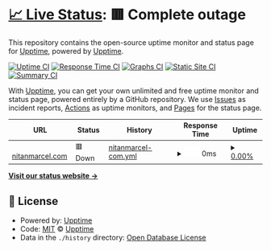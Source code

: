 # [📈 Live Status](https://demo.upptime.js.org): <!--live status--> **🟥 Complete outage**

This repository contains the open-source uptime monitor and status page for [Upptime](https://upptime.js.org), powered by [Upptime](https://github.com/upptime/upptime).

[![Uptime CI](https://github.com/nitanmarcel/upptime/workflows/Uptime%20CI/badge.svg)](https://github.com/nitanmarcel/upptime/actions?query=workflow%3A%22Uptime+CI%22)
[![Response Time CI](https://github.com/nitanmarcel/upptime/workflows/Response%20Time%20CI/badge.svg)](https://github.com/nitanmarcel/upptime/actions?query=workflow%3A%22Response+Time+CI%22)
[![Graphs CI](https://github.com/nitanmarcel/upptime/workflows/Graphs%20CI/badge.svg)](https://github.com/nitanmarcel/upptime/actions?query=workflow%3A%22Graphs+CI%22)
[![Static Site CI](https://github.com/nitanmarcel/upptime/workflows/Static%20Site%20CI/badge.svg)](https://github.com/nitanmarcel/upptime/actions?query=workflow%3A%22Static+Site+CI%22)
[![Summary CI](https://github.com/nitanmarcel/upptime/workflows/Summary%20CI/badge.svg)](https://github.com/nitanmarcel/upptime/actions?query=workflow%3A%22Summary+CI%22)

With [Upptime](https://upptime.js.org), you can get your own unlimited and free uptime monitor and status page, powered entirely by a GitHub repository. We use [Issues](https://github.com/upptime/upptime/issues) as incident reports, [Actions](https://github.com/nitanmarcel/upptime/actions) as uptime monitors, and [Pages](https://demo.upptime.js.org) for the status page.

<!--start: status pages-->
<!-- This summary is generated by Upptime (https://github.com/upptime/upptime) -->
<!-- Do not edit this manually, your changes will be overwritten -->
<!-- prettier-ignore -->
| URL | Status | History | Response Time | Uptime |
| --- | ------ | ------- | ------------- | ------ |
| <img alt="" src="https://favicons.githubusercontent.com/nitanmarcel.com" height="13"> [nitanmarcel.com](https://nitanmarcel.com) | 🟥 Down | [nitanmarcel-com.yml](https://github.com/nitanmarcel/upptime/commits/HEAD/history/nitanmarcel-com.yml) | <details><summary><img alt="Response time graph" src="./graphs/nitanmarcel-com/response-time-week.png" height="20"> 0ms</summary><br><a href="https://status.nitanmarcel.com/history/nitanmarcel-com"><img alt="Response time 326" src="https://img.shields.io/endpoint?url=https%3A%2F%2Fraw.githubusercontent.com%2Fnitanmarcel%2Fupptime%2FHEAD%2Fapi%2Fnitanmarcel-com%2Fresponse-time.json"></a><br><a href="https://status.nitanmarcel.com/history/nitanmarcel-com"><img alt="24-hour response time 0" src="https://img.shields.io/endpoint?url=https%3A%2F%2Fraw.githubusercontent.com%2Fnitanmarcel%2Fupptime%2FHEAD%2Fapi%2Fnitanmarcel-com%2Fresponse-time-day.json"></a><br><a href="https://status.nitanmarcel.com/history/nitanmarcel-com"><img alt="7-day response time 0" src="https://img.shields.io/endpoint?url=https%3A%2F%2Fraw.githubusercontent.com%2Fnitanmarcel%2Fupptime%2FHEAD%2Fapi%2Fnitanmarcel-com%2Fresponse-time-week.json"></a><br><a href="https://status.nitanmarcel.com/history/nitanmarcel-com"><img alt="30-day response time 0" src="https://img.shields.io/endpoint?url=https%3A%2F%2Fraw.githubusercontent.com%2Fnitanmarcel%2Fupptime%2FHEAD%2Fapi%2Fnitanmarcel-com%2Fresponse-time-month.json"></a><br><a href="https://status.nitanmarcel.com/history/nitanmarcel-com"><img alt="1-year response time 334" src="https://img.shields.io/endpoint?url=https%3A%2F%2Fraw.githubusercontent.com%2Fnitanmarcel%2Fupptime%2FHEAD%2Fapi%2Fnitanmarcel-com%2Fresponse-time-year.json"></a></details> | <details><summary><a href="https://status.nitanmarcel.com/history/nitanmarcel-com">0.00%</a></summary><a href="https://status.nitanmarcel.com/history/nitanmarcel-com"><img alt="All-time uptime 41.60%" src="https://img.shields.io/endpoint?url=https%3A%2F%2Fraw.githubusercontent.com%2Fnitanmarcel%2Fupptime%2FHEAD%2Fapi%2Fnitanmarcel-com%2Fuptime.json"></a><br><a href="https://status.nitanmarcel.com/history/nitanmarcel-com"><img alt="24-hour uptime 0.00%" src="https://img.shields.io/endpoint?url=https%3A%2F%2Fraw.githubusercontent.com%2Fnitanmarcel%2Fupptime%2FHEAD%2Fapi%2Fnitanmarcel-com%2Fuptime-day.json"></a><br><a href="https://status.nitanmarcel.com/history/nitanmarcel-com"><img alt="7-day uptime 0.00%" src="https://img.shields.io/endpoint?url=https%3A%2F%2Fraw.githubusercontent.com%2Fnitanmarcel%2Fupptime%2FHEAD%2Fapi%2Fnitanmarcel-com%2Fuptime-week.json"></a><br><a href="https://status.nitanmarcel.com/history/nitanmarcel-com"><img alt="30-day uptime 0.00%" src="https://img.shields.io/endpoint?url=https%3A%2F%2Fraw.githubusercontent.com%2Fnitanmarcel%2Fupptime%2FHEAD%2Fapi%2Fnitanmarcel-com%2Fuptime-month.json"></a><br><a href="https://status.nitanmarcel.com/history/nitanmarcel-com"><img alt="1-year uptime 36.83%" src="https://img.shields.io/endpoint?url=https%3A%2F%2Fraw.githubusercontent.com%2Fnitanmarcel%2Fupptime%2FHEAD%2Fapi%2Fnitanmarcel-com%2Fuptime-year.json"></a></details>

<!--end: status pages-->

[**Visit our status website →**](https://demo.upptime.js.org)

## 📄 License

- Powered by: [Upptime](https://github.com/upptime/upptime)
- Code: [MIT](./LICENSE) © [Upptime](https://upptime.js.org)
- Data in the `./history` directory: [Open Database License](https://opendatacommons.org/licenses/odbl/1-0/)
